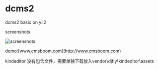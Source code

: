 dcms2
=====

dcms2 basic on yii2

screenshots

![screenshots](http://www.cmsboom.com/upload/post/201405/162804d3b1jxnoxmgi4oi1.png)

demo:[www.cmsboom.com](http://www.cmsboom.com)

kindeditor 没有包含文件，需要单独下载放入vendor\djfly\kindeditor\assets

